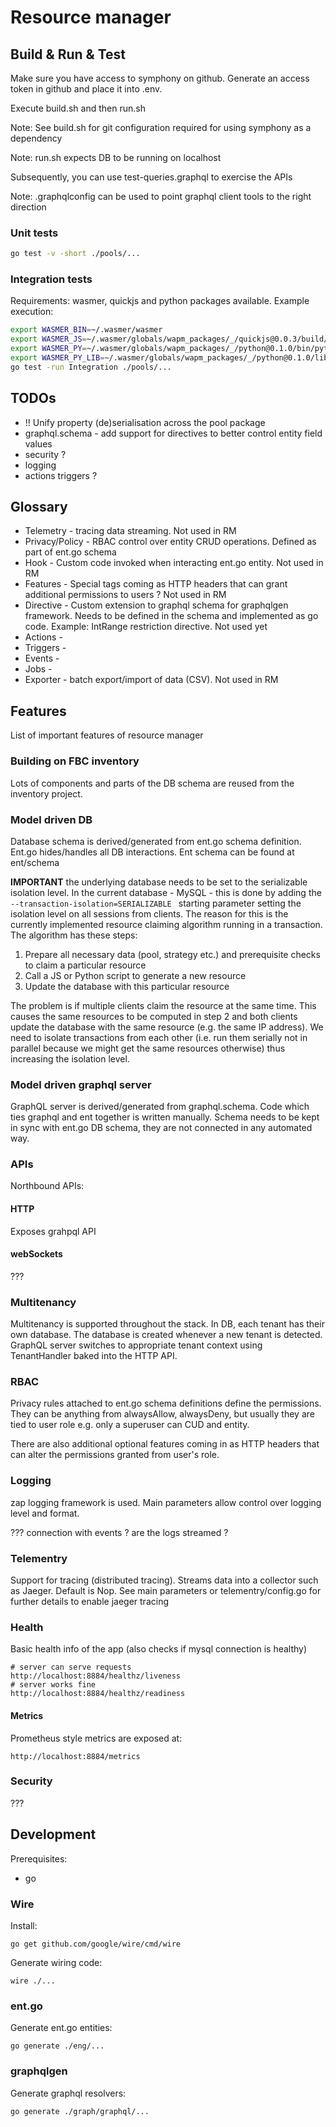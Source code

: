 # Resource manager

## Build & Run & Test

Make sure you have access to symphony on github.
Generate an access token in github and place it into .env.

Execute build.sh and then run.sh

Note: See build.sh for git configuration required for using symphony as a dependency

Note: run.sh expects DB to be running on localhost

Subsequently, you can use test-queries.graphql to exercise the APIs

Note: .graphqlconfig can be used to point graphql client tools to the right direction

### Unit tests
```sh
go test -v -short ./pools/...
```

### Integration tests
Requirements: wasmer, quickjs and python packages available.
Example execution:
```sh
export WASMER_BIN=~/.wasmer/wasmer
export WASMER_JS=~/.wasmer/globals/wapm_packages/_/quickjs@0.0.3/build/qjs.wasm
export WASMER_PY=~/.wasmer/globals/wapm_packages/_/python@0.1.0/bin/python.wasm
export WASMER_PY_LIB=~/.wasmer/globals/wapm_packages/_/python@0.1.0/lib/
go test -run Integration ./pools/...
```

## TODOs

* !! Unify property (de)serialisation across the pool package
* graphql.schema - add support for directives to better control entity field values
* security ?
* logging
* actions triggers ?

## Glossary

* Telemetry - tracing data streaming. Not used in RM
* Privacy/Policy - RBAC control over entity CRUD operations. Defined as part of ent.go schema
* Hook - Custom code invoked when interacting ent.go entity. Not used in RM
* Features - Special tags coming as HTTP headers that can grant additional permissions to users ? Not used in RM
* Directive - Custom extension to graphql schema for graphqlgen framework. Needs to be defined in the schema and implemented as go code. Example: IntRange restriction directive. Not used yet
* Actions -
* Triggers -
* Events -
* Jobs -
* Exporter - batch export/import of data (CSV). Not used in RM

## Features
List of important features of resource manager

### Building on FBC inventory
Lots of components and parts of the DB schema are reused from the inventory project.

### Model driven DB
Database schema is derived/generated from ent.go schema definition. Ent.go hides/handles all DB interactions. Ent schema can be found at ent/schema

**IMPORTANT** the underlying database needs to be set to the serializable isolation level. In the current database - MySQL - this is
done by adding the `--transaction-isolation=SERIALIZABLE ` starting parameter setting the isolation level on all sessions
 from clients. The reason for this is the currently implemented resource claiming algorithm running in a transaction.
 The algorithm has these steps:
 
 1. Prepare all necessary data (pool, strategy etc.) and prerequisite checks to claim a particular resource 
 2. Call a JS or Python script to generate a new resource
 3. Update the database with this particular resource
 
 The problem is if multiple clients claim the resource at the same time. This causes the same resources to be computed
 in step 2 and both clients update the database with the same resource (e.g. the same IP address). We need to isolate 
 transactions from each other (i.e. run them serially not in parallel because we might get the same resources otherwise) 
 thus increasing the isolation level.  


### Model driven graphql server
GraphQL server is derived/generated from graphql.schema. Code which ties graphql and ent together is written manually.
Schema needs to be kept in sync with ent.go DB schema, they are not connected in any automated way.

### APIs
Northbound APIs:

#### HTTP
Exposes grahpql API

#### webSockets
???

### Multitenancy
Multitenancy is supported throughout the stack.
In DB, each tenant has their own database. The database is created whenever a new tenant is detected.
GraphQL server switches to appropriate tenant context using TenantHandler baked into the HTTP API.

### RBAC
Privacy rules attached to ent.go schema definitions define the permissions. They can be anything from alwaysAllow, alwaysDeny, but usually they are tied to user role e.g. only a superuser can CUD and entity.

There are also additional optional features coming in as HTTP headers that can alter the permissions granted from user's role.

### Logging
zap logging framework is used. Main parameters allow control over logging level and format.

??? connection with events ? are the logs streamed ?

### Telementry
Support for tracing (distributed tracing). Streams data into a collector such as Jaeger.
Default is Nop.
See main parameters or telementry/config.go for further details to enable jaeger tracing

### Health
Basic health info of the app (also checks if mysql connection is healthy)

```
# server can serve requests
http://localhost:8884/healthz/liveness
# server works fine
http://localhost:8884/healthz/readiness
```

#### Metrics
Prometheus style metrics are exposed at:

```
http://localhost:8884/metrics
```

### Security
???

## Development

Prerequisites:
* go

### Wire

Install:
```
go get github.com/google/wire/cmd/wire
```

Generate wiring code:
```
wire ./...
```

### ent.go

Generate ent.go entities:
```
go generate ./eng/...
```

### graphqlgen

Generate graphql resolvers:
```
go generate ./graph/graphql/...
```
